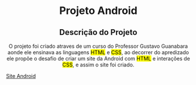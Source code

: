 <h1 align = "Center">Projeto Android</h1>
<h2 align = "Center"> Descrição do Projeto</h2>
<p align = "Center">O projeto foi criado atraves de um curso do Professor Gustavo Guanabara aonde ele ensinava as linguagens  <mark>HTML</mark>  e  <mark>CSS</mark>, ao decorrer do apredizado ele propõe o desafio de criar um site da Android com  <mark>HTML</mark>  e interações de  <mark>CSS</mark>,  e assim o site foi criado.</p>
<a href=https://albduh.github.io> Site Android </a>
